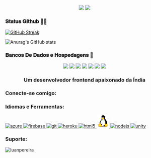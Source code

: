<p align="center">   
<a href="https://instagram.com/luanpereira_66" target="_blank"><img src="https://img.shields.io/badge/-Instagram-%23E4405F?style=for-the-badge&logo=instagram&logoColor=white" target="_blank"></a>
<a href="https://wa.me/5511914297086" target="_blank"><img src="https://img.shields.io/badge/LuanPereira-25D366?style=for-the-badge&logo=whatsapp&logoColor=white" target"_blank"></a>
</p> 

### 𝐒𝐭𝐚𝐭𝐮𝐬 𝐆𝐢𝐭𝐡𝐮𝐛 🙆‍♂️

[![GitHub Streak](http://github-readme-streak-stats.herokuapp.com?user=Luan-Pereira-2022&theme=blue-green&hide_border=falso&locale=pt-br)](https://git.io/streak-stats)

![Anurag's GitHub stats](https://github-readme-stats.vercel.app/api?username=Luan-Pereira-2022&show_icons=true&theme=radical)

### 𝐁𝐚𝐧𝐜𝐨𝐬 𝐃𝐞 𝐃𝐚𝐝𝐨𝐬 𝐞 𝐇𝐨𝐬𝐩𝐞𝐝𝐚𝐠𝐞𝐧𝐬 💪
<p align="center">
<a href="teste" target="_blank"><img src="https://img.shields.io/badge/Heroku-430098?style=for-the-badge&logo=heroku&logoColor=white" target"_blank"></a>
<a href="teste" target="_blank"><img src="https://img.shields.io/badge/Mongodb-4ea94b?style=for-the-badge&logo=mongodb&logoColor=white" target"_blank"></a>
<a href="teste" target="_blank"><img src="https://img.shields.io/badge/MySQL-00f?style=for-the-badge&logo=mysql&logoColor=white" target"_blank"></a>
<a href="teste" target="_blank"><img src="https://img.shields.io/badge/Notion-010101?style=for-the-badge&logo=notion&logoColor=white" target"_blank"></a>
<a href="teste" target="_blank"><img src="https://img.shields.io/badge/Oracle-F00000?style=for-the-badge&logo=oracle&logoColor=white" target"_blank"></a>
<a href="teste" target="_blank"><img src="https://img.shields.io/badge/Repl.it-0D101E?style=for-the-badge&logo=Replit&logoColor=white" target"_blank"></a>
<a href="teste" target="_blank"><img src="https://img.shields.io/badge/Vercel-000000?style=for-the-badge&logo=vercel&logoColor=white" target"_blank"></a>
</p>

<h3 align="center">Um desenvolvedor frontend apaixonado da Índia</h3>

<h3 align="left">Conecte-se comigo:</h3>
<p align="left">
</p>

<h3 align= "left">Idiomas e Ferramentas:</h3>
<p align="left"> <a href="https://azure.microsoft.com/en-in/" target="_blank" rel="noreferrer"> <img src="https://www. vectorlogo.zone/logos/microsoft_azure/microsoft_azure-icon.svg" alt="azure" width="40" height="40"/> </a> <a href="https://firebase.google.com/ " target="_blank" rel="noreferrer"> <img src="https://www.vectorlogo.zone/logos/firebase/firebase-icon.svg" alt="firebase" width="40" height=" 40"/> </a> <a href="https://git-scm.com/" target="_blank" rel="noreferrer"> <img src="https://www.vectorlogo.zone/logos/git-scm/git-scm-icon.svg" alt="git" width="40" height="40"/> </a> <a href="https://heroku.com" target="_blank" rel="noreferrer"> <img src="https://www.vectorlogo.zone/logos/heroku/heroku-icon.svg" alt="heroku" width="40" height="40 "/> </a> <a href="https://www.w3.org/html/" target="_blank" rel="noreferrer"> <img src="https://raw.githubusercontent.com /devicons/devicon/master/icons/html5/html5-original-wordmark.svg" alt="html5" width="40" height="40"/> </a> <a href="https://www .linux.org/" target="_blank"rel="noreferrer"> <img src="https://raw.githubusercontent.com/devicons/devicon/master/icons/linux/linux-original.svg" alt="linux" width="40" height=" 40"/> </a> <a href="https://nodejs.org" target="_blank" rel="noreferrer"> <img src="https://raw.githubusercontent.com/devicons/devicon /master/icons/nodejs/nodejs-original-wordmark.svg" alt="nodejs" width="40" height="40"/> </a> <a href="https://unity.com/" target="_blank" rel="noreferrer"> <img src="https://www.vectorlogo.zone/logos/unity3d/unity3d-icon.svg" alt="unity" width="40" height="40 "/> </a> </p>

<h3 align="left">Suporte:</h3>
<p> <a href="https://www.buymeacoffee.com/luanpereira"> <img align="left" src="https://cdn .buymeacoffee.com/buttons/v2/default-yellow.png" height="50" width="210" alt="luanpereira" /></a> </p><br><br>
